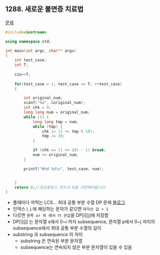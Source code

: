 ## 1288. 새로운 불면증 치료법

[문제](https://swexpertacademy.com/main/code/problem/problemDetail.do?contestProbId=AV18_yw6I9MCFAZN)



```c++
#include<iostream>

using namespace std;

int main(int argc, char** argv)
{
	int test_case;
	int T;
	
	cin>>T;
	
	for(test_case = 1; test_case <= T; ++test_case)
	{

		int original_num;
		scanf("%d", &original_num);
		int chk = 0;
		long long num = original_num;
		while (1) {
			long long tmp = num;
			while (tmp) {
				chk |= (1 << tmp % 10);
				tmp /= 10;
			}

			if (chk == (1 << 10) - 1) break;			
			num += original_num;
		}

		printf("#%d %d\n", test_case, num);


	}
	return 0;//정상종료시 반드시 0을 리턴해야합니다.
}
```

- 풀때마다 까먹는 LCS... 최대 공통 부분 수열 DP 문제 [블로그](https://www.crocus.co.kr/787)
- 인덱스 i, j 에 해당하는 문자가 같으면 `대각선 값 + 1`
- 다르면 `왼쪽 or 위 에서 더 큰값`을 DP\[i][j]에 저장함 
- DP\[i][j] 는 문자열 s에서 0~i 까지 subsequence, 문자열 p에서 0~j 까지의 subsequence에서 최대 공통 부분 수열의 길이
- substring 과 subsequence 의 차이
  - substring 은 연속된 부분 문자열
  - subsequence는 연속되지 않은 부분 문자열이 있을 수 있음